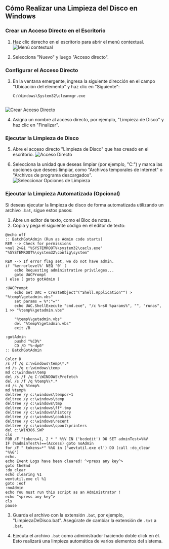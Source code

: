 ## Cómo Realizar una Limpieza del Disco en Windows

### Crear un Acceso Directo en el Escritorio

1. Haz clic derecho en el escritorio para abrir el menú contextual.
![Menú contextual](Menu-contextual-clean.png)

2. Selecciona "Nuevo" y luego "Acceso directo".

### Configurar el Acceso Directo

3. En la ventana emergente, ingresa la siguiente dirección en el campo "Ubicación del elemento" y haz clic en "Siguiente":
   ```Batch
   C:\Windows\System32\cleanmgr.exe
   
   
   ```
![Crear Acceso Directo](crear-acceso-directo-clean.png)

4. Asigna un nombre al acceso directo, por ejemplo, "Limpieza de Disco" y haz clic en "Finalizar".

### Ejecutar la Limpieza de Disco

5. Abre el acceso directo "Limpieza de Disco" que has creado en el escritorio.
![Acceso Directo](Pasted%20image%2020230703201841.png)

6. Selecciona la unidad que deseas limpiar (por ejemplo, "C:") y marca las opciones que desees limpiar, como "Archivos temporales de Internet" o "Archivos de programa descargados".
![Seleccionar Opciones de Limpieza](elegir-clean-disk.png)

### Ejecutar la Limpieza Automatizada (Opcional)

Si deseas ejecutar la limpieza de disco de forma automatizada utilizando un archivo `.bat`, sigue estos pasos:

1. Abre un editor de texto, como el Bloc de notas.
2. Copia y pega el siguiente código en el editor de texto:

```Batch
@echo off
:: BatchGotAdmin (Run as Admin code starts)
REM --> Check for permissions
>nul 2>&1 "%SYSTEMROOT%\system32\cacls.exe" "%SYSTEMROOT%\system32\config\system"

REM --> If error flag set, we do not have admin.
if '%errorlevel%' NEQ '0' (
    echo Requesting administrative privileges...
    goto UACPrompt
) else ( goto gotAdmin )

:UACPrompt
    echo Set UAC = CreateObject^("Shell.Application"^) > "%temp%\getadmin.vbs"
    set params = %*:"=""
    echo UAC.ShellExecute "cmd.exe", "/c %~s0 %params%", "", "runas", 1 >> "%temp%\getadmin.vbs"

    "%temp%\getadmin.vbs"
    del "%temp%\getadmin.vbs"
    exit /B

:gotAdmin
    pushd "%CD%"
    CD /D "%~dp0"
:: BatchGotAdmin

Color D
/s /f /q c:\windows\temp\*.*
rd /s /q c:\windows\temp
md c:\windows\temp
del /s /f /q C:\WINDOWS\Prefetch
del /s /f /q %temp%\*.*
rd /s /q %temp%
md %temp%
deltree /y c:\windows\tempor~1
deltree /y c:\windows\temp
deltree /y c:\windows\tmp
deltree /y c:\windows\ff*.tmp
deltree /y c:\windows\history
deltree /y c:\windows\cookies
deltree /y c:\windows\recent
deltree /y c:\windows\spool\printers
del c:\WIN386.SWP
cls 
FOR /F "tokens=1, 2 * " %%V IN ('bcdedit') DO SET adminTest=%%V
IF (%adminTest%)==(Access) goto noAdmin
for /F " tokens=*" %%G in ('wevtutil.exe el') DO (call :do_clear "%%G")
echo.
echo Event Logs have been cleared! ^<press any key^>
goto theEnd
:do_clear
echo clearing %1
wevtutil.exe cl %1
goto :eof
:noAdmin
echo You must run this script as an Administrator !
echo ^<press any key^>
cls
pause
```

3. Guarda el archivo con la extensión `.bat`, por ejemplo, "LimpiezaDeDisco.bat". Asegúrate de cambiar la extensión de `.txt` a `.bat`.

4. Ejecuta el archivo `.bat` como administrador haciendo doble click en él. Esto realizará una limpieza automática de varios elementos del sistema.